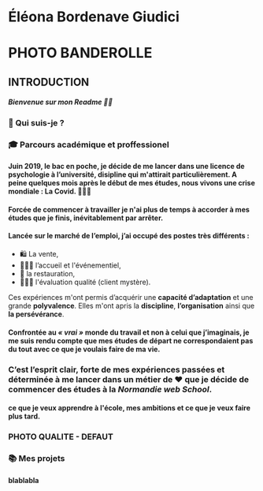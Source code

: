 # **Éléona Bordenave Giudici** 

# PHOTO BANDEROLLE 

## INTRODUCTION
##### *Bienvenue sur mon Readme* 👋🏻

### 🚀 Qui suis-je ?

####

### 🎓 Parcours académique et proffessionel 

#### Juin 2019, le bac en poche, je décide de me lancer dans une licence de psychologie à l’université, disipline qui m'attirait particulièrement. A peine quelques mois après le début de mes études, nous vivons une crise mondiale : **La Covid**. 👩🏼‍⚕

#### Forcée de commencer à travailler je n'ai plus de temps à accorder à mes études que je finis, inévitablement par arrêter.

#### Lancée sur le marché de l’emploi, j’ai occupé des postes très différents :

* 🛍 La vente,
* 👩🏼‍💼 l’accueil et l'événementiel,
* 🍷 la restauration,
* 🕵🏼‍♀ l'évaluation qualité (client mystère).

Ces expériences m'ont permis d’acquérir une **capacité d’adaptation** et une grande **polyvalence**. Elles m'ont apris la **discipline**, **l’organisation** ainsi que **la persévérance**.

#### Confrontée au *« vrai »* monde du travail et non à celui que j’imaginais, je me suis rendu compte que mes études de départ ne correspondaient pas du tout avec ce que je voulais faire de ma vie. 

### C’est l’esprit clair, forte de mes expériences passées et **déterminée** à me lancer dans un métier de ❤️ que je décide de commencer des études à la *Normandie web School*.

#### ce que je veux apprendre à l'école, mes ambitions et ce que je veux faire plus tard.

### PHOTO QUALITE - DEFAUT

### 📚 Mes projets

#### blablabla

